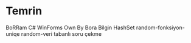 # Temrin
BoRRam C# WinForms Own By Bora Bilgin
HashSet random-fonksiyon-uniqe random-veri tabanlı soru çekme
